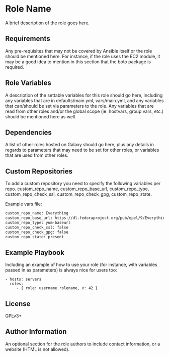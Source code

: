Role Name
=========

A brief description of the role goes here.

Requirements
------------

Any pre-requisites that may not be covered by Ansible itself or the role should be mentioned here. For instance, if the role uses the EC2 module, it may be a good idea to mention in this section that the boto package is required.

Role Variables
--------------

A description of the settable variables for this role should go here, including any variables that are in defaults/main.yml, vars/main.yml, and any variables that can/should be set via parameters to the role. Any variables that are read from other roles and/or the global scope (ie. hostvars, group vars, etc.) should be mentioned here as well.

Dependencies
------------

A list of other roles hosted on Galaxy should go here, plus any details in regards to parameters that may need to be set for other roles, or variables that are used from other roles.

Custom Repositories
-------------------

To add a custom repository you need to specify the following variables per repo. custom_repo_name, custom_repo_base_url, custom_repo_type, custom_repo_check_ssl, custom_repo_check_gpg, custom_repo_state.

Example vars file:

```bash
custom_repo_name: Everything
custom_repo_base_url: https://dl.fedoraproject.org/pub/epel/9/Everything/x86_64/
custom_repo_type: yum-baseurl
custom_repo_check_ssl: false
custom_repo_check_gpg: false
custom_repo_state: present
```

Example Playbook
----------------

Including an example of how to use your role (for instance, with variables passed in as parameters) is always nice for users too:

    - hosts: servers
      roles:
         - { role: username.rolename, x: 42 }

License
-------

GPLv3+

Author Information
------------------

An optional section for the role authors to include contact information, or a website (HTML is not allowed).
